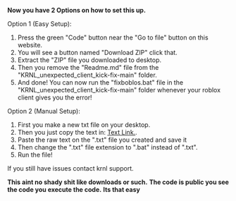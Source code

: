 **Now you have 2 Options on how to set this up.**

Option 1 (Easy Setup):
1) Press the green "Code" button near the "Go to file" button on this website.
2) You will see a button named "Download ZIP" click that.
3) Extract the "ZIP" file you downloaded to desktop.
4) Then you remove the "Readme.md" file from the "KRNL_unexpected_client_kick-fix-main" folder.
5) And done! You can now run the "fixboblos.bat" file in the "KRNL_unexpected_client_kick-fix-main" folder whenever your roblox client gives you the error!



Option 2 (Manual Setup):
1) First you make a new txt file on your desktop.
2) Then you just copy the text in: [Text Link.](https://raw.githubusercontent.com/RealSiesgo/KRNL_unexpected_client_kick-fix/main/fixboblos.bat).
3) Paste the raw text on the ".txt" file you created and save it
4) Then change the ".txt" file extension to ".bat" instead of ".txt".
5) Run the file!


If you still have issues contact krnl support.



**This aint no shady shit like downloads or such.**
**The code is public you see the code you execute the code.**
**Its that easy**
